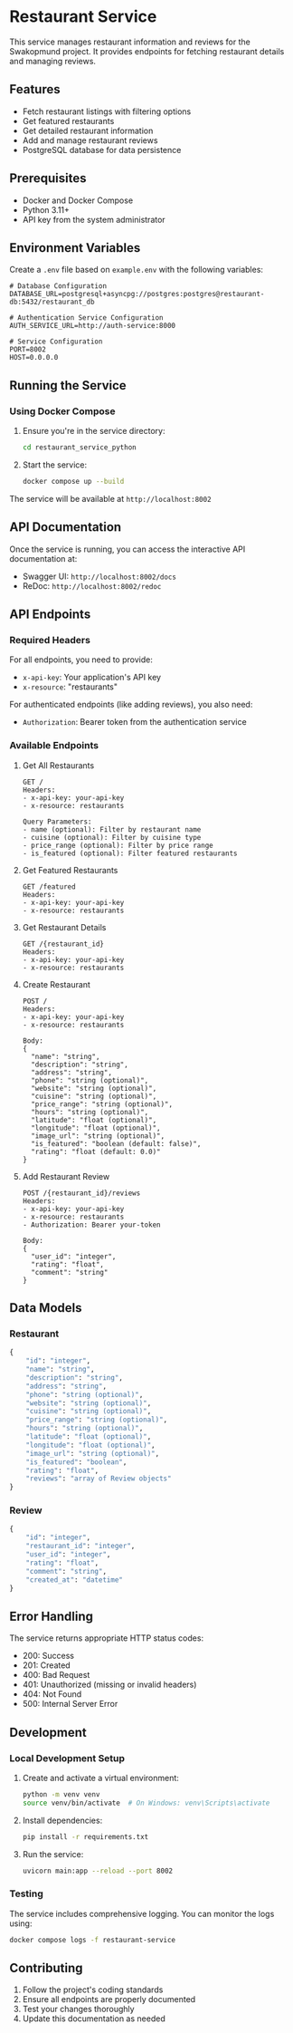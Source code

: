 # Restaurant Service

This service manages restaurant information and reviews for the Swakopmund project. It provides endpoints for fetching restaurant details and managing reviews.

## Features

- Fetch restaurant listings with filtering options
- Get featured restaurants
- Get detailed restaurant information
- Add and manage restaurant reviews
- PostgreSQL database for data persistence

## Prerequisites

- Docker and Docker Compose
- Python 3.11+
- API key from the system administrator

## Environment Variables

Create a `.env` file based on `example.env` with the following variables:

```env
# Database Configuration
DATABASE_URL=postgresql+asyncpg://postgres:postgres@restaurant-db:5432/restaurant_db

# Authentication Service Configuration
AUTH_SERVICE_URL=http://auth-service:8000

# Service Configuration
PORT=8002
HOST=0.0.0.0
```

## Running the Service

### Using Docker Compose

1. Ensure you're in the service directory:
   ```bash
   cd restaurant_service_python
   ```

2. Start the service:
   ```bash
   docker compose up --build
   ```

The service will be available at `http://localhost:8002`

## API Documentation

Once the service is running, you can access the interactive API documentation at:
- Swagger UI: `http://localhost:8002/docs`
- ReDoc: `http://localhost:8002/redoc`

## API Endpoints

### Required Headers

For all endpoints, you need to provide:
- `x-api-key`: Your application's API key
- `x-resource`: "restaurants"

For authenticated endpoints (like adding reviews), you also need:
- `Authorization`: Bearer token from the authentication service

### Available Endpoints

1. Get All Restaurants
   ```http
   GET /
   Headers:
   - x-api-key: your-api-key
   - x-resource: restaurants
   
   Query Parameters:
   - name (optional): Filter by restaurant name
   - cuisine (optional): Filter by cuisine type
   - price_range (optional): Filter by price range
   - is_featured (optional): Filter featured restaurants
   ```

2. Get Featured Restaurants
   ```http
   GET /featured
   Headers:
   - x-api-key: your-api-key
   - x-resource: restaurants
   ```

3. Get Restaurant Details
   ```http
   GET /{restaurant_id}
   Headers:
   - x-api-key: your-api-key
   - x-resource: restaurants
   ```

4. Create Restaurant
   ```http
   POST /
   Headers:
   - x-api-key: your-api-key
   - x-resource: restaurants
   
   Body:
   {
     "name": "string",
     "description": "string",
     "address": "string",
     "phone": "string (optional)",
     "website": "string (optional)",
     "cuisine": "string (optional)",
     "price_range": "string (optional)",
     "hours": "string (optional)",
     "latitude": "float (optional)",
     "longitude": "float (optional)",
     "image_url": "string (optional)",
     "is_featured": "boolean (default: false)",
     "rating": "float (default: 0.0)"
   }
   ```

5. Add Restaurant Review
   ```http
   POST /{restaurant_id}/reviews
   Headers:
   - x-api-key: your-api-key
   - x-resource: restaurants
   - Authorization: Bearer your-token
   
   Body:
   {
     "user_id": "integer",
     "rating": "float",
     "comment": "string"
   }
   ```

## Data Models

### Restaurant
```python
{
    "id": "integer",
    "name": "string",
    "description": "string",
    "address": "string",
    "phone": "string (optional)",
    "website": "string (optional)",
    "cuisine": "string (optional)",
    "price_range": "string (optional)",
    "hours": "string (optional)",
    "latitude": "float (optional)",
    "longitude": "float (optional)",
    "image_url": "string (optional)",
    "is_featured": "boolean",
    "rating": "float",
    "reviews": "array of Review objects"
}
```

### Review
```python
{
    "id": "integer",
    "restaurant_id": "integer",
    "user_id": "integer",
    "rating": "float",
    "comment": "string",
    "created_at": "datetime"
}
```

## Error Handling

The service returns appropriate HTTP status codes:
- 200: Success
- 201: Created
- 400: Bad Request
- 401: Unauthorized (missing or invalid headers)
- 404: Not Found
- 500: Internal Server Error

## Development

### Local Development Setup

1. Create and activate a virtual environment:
   ```bash
   python -m venv venv
   source venv/bin/activate  # On Windows: venv\Scripts\activate
   ```

2. Install dependencies:
   ```bash
   pip install -r requirements.txt
   ```

3. Run the service:
   ```bash
   uvicorn main:app --reload --port 8002
   ```

### Testing

The service includes comprehensive logging. You can monitor the logs using:
```bash
docker compose logs -f restaurant-service
```

## Contributing

1. Follow the project's coding standards
2. Ensure all endpoints are properly documented
3. Test your changes thoroughly
4. Update this documentation as needed 